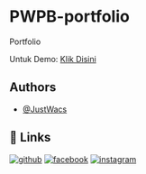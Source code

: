 # PWPB-portfolio
Portfolio

Untuk Demo: <a href="https://justwacs.github.io/PWPB-portfolio/" target="_blank">Klik Disini</a>

## Authors

- [@JustWacs](https://www.github.com/JustWacs)


## 🔗 Links
[![github](https://img.shields.io/badge/github-000?style=for-the-badge&logo=github&logoColor=white)](https://github.com/JustWacs)
[![facebook](https://img.shields.io/badge/facebook-0A66C2?style=for-the-badge&logo=facebook&logoColor=white)](https://web.facebook.com/profile.php?id=100022443613871)
[![instagram](https://img.shields.io/badge/instagram-1DA1F2?style=for-the-badge&logo=instagram&logoColor=white)](https://www.instagram.com/carlittosz_)
